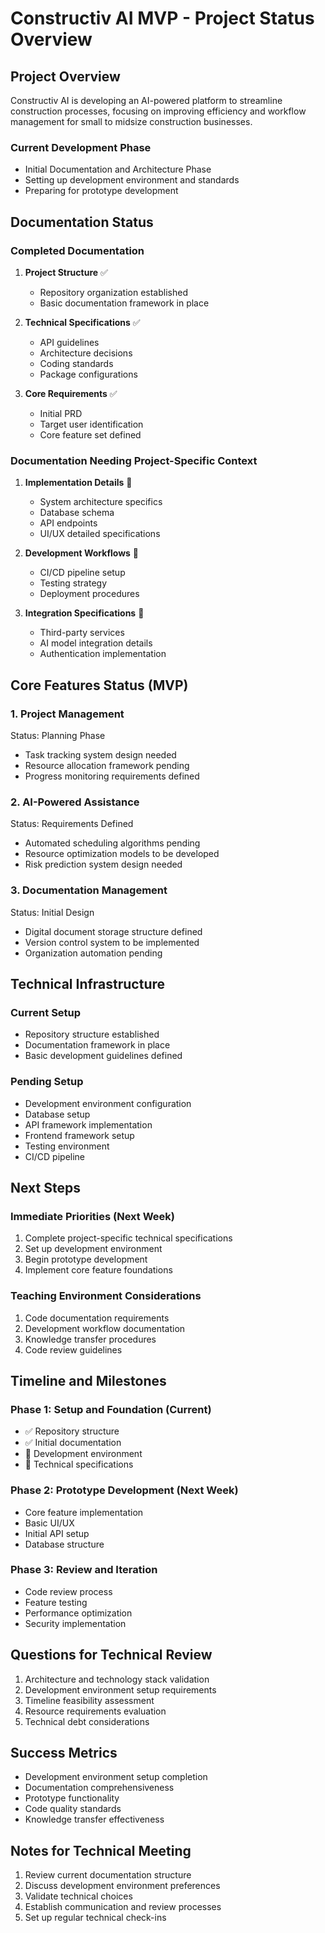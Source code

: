 # Constructiv AI MVP - Project Status Overview

## Project Overview

Constructiv AI is developing an AI-powered platform to streamline construction processes, focusing on improving efficiency and workflow management for small to midsize construction businesses.

### Current Development Phase

- Initial Documentation and Architecture Phase
- Setting up development environment and standards
- Preparing for prototype development

## Documentation Status

### Completed Documentation

1. **Project Structure** ✅
   - Repository organization established
   - Basic documentation framework in place

2. **Technical Specifications** ✅
   - API guidelines
   - Architecture decisions
   - Coding standards
   - Package configurations

3. **Core Requirements** ✅
   - Initial PRD
   - Target user identification
   - Core feature set defined

### Documentation Needing Project-Specific Context

1. **Implementation Details** 🔄
   - System architecture specifics
   - Database schema
   - API endpoints
   - UI/UX detailed specifications

2. **Development Workflows** 🔄
   - CI/CD pipeline setup
   - Testing strategy
   - Deployment procedures

3. **Integration Specifications** 🔄
   - Third-party services
   - AI model integration details
   - Authentication implementation

## Core Features Status (MVP)

### 1. Project Management

Status: Planning Phase

- Task tracking system design needed
- Resource allocation framework pending
- Progress monitoring requirements defined

### 2. AI-Powered Assistance

Status: Requirements Defined

- Automated scheduling algorithms pending
- Resource optimization models to be developed
- Risk prediction system design needed

### 3. Documentation Management

Status: Initial Design

- Digital document storage structure defined
- Version control system to be implemented
- Organization automation pending

## Technical Infrastructure

### Current Setup

- Repository structure established
- Documentation framework in place
- Basic development guidelines defined

### Pending Setup

- Development environment configuration
- Database setup
- API framework implementation
- Frontend framework setup
- Testing environment
- CI/CD pipeline

## Next Steps

### Immediate Priorities (Next Week)

1. Complete project-specific technical specifications
2. Set up development environment
3. Begin prototype development
4. Implement core feature foundations

### Teaching Environment Considerations

1. Code documentation requirements
2. Development workflow documentation
3. Knowledge transfer procedures
4. Code review guidelines

## Timeline and Milestones

### Phase 1: Setup and Foundation (Current)

- ✅ Repository structure
- ✅ Initial documentation
- 🔄 Development environment
- 🔄 Technical specifications

### Phase 2: Prototype Development (Next Week)

- Core feature implementation
- Basic UI/UX
- Initial API setup
- Database structure

### Phase 3: Review and Iteration

- Code review process
- Feature testing
- Performance optimization
- Security implementation

## Questions for Technical Review

1. Architecture and technology stack validation
2. Development environment setup requirements
3. Timeline feasibility assessment
4. Resource requirements evaluation
5. Technical debt considerations

## Success Metrics

- Development environment setup completion
- Documentation comprehensiveness
- Prototype functionality
- Code quality standards
- Knowledge transfer effectiveness

## Notes for Technical Meeting

1. Review current documentation structure
2. Discuss development environment preferences
3. Validate technical choices
4. Establish communication and review processes
5. Set up regular technical check-ins
